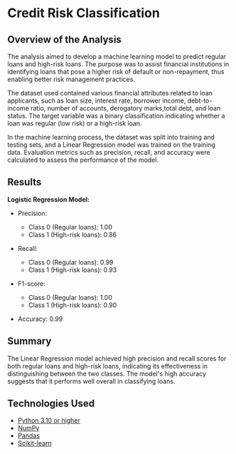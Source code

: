 # Credit Risk Classification

## Overview of the Analysis

The analysis aimed to develop a machine learning model to predict regular loans and high-risk loans. The purpose was to assist financial institutions in identifying loans that pose a higher risk of default or non-repayment, thus enabling better risk management practices.

The dataset used contained various financial attributes related to loan applicants, such as loan size, interest rate, borrower income, debt-to-income ratio, number of accounts, derogatory marks,total debt, and loan status. The target variable was a binary classification indicating whether a loan was regular (low risk) or a high-risk loan.

In the machine learning process, the dataset was split into training and testing sets, and a Linear Regression model was trained on the training data. Evaluation metrics such as precision, recall, and accuracy were calculated to assess the performance of the model.

## Results
**Logistic Regression Model:**
- Precision: 
    - Class 0 (Regular loans): 1.00
    - Class 1 (High-risk loans): 0.86
    
- Recall:
    - Class 0 (Regular loans): 0.99
    - Class 1 (High-risk loans): 0.93
    
- F1-score: 
    - Class 0 (Regular loans): 1.00
    - Class 1 (High-risk loans): 0.90
    
- Accuracy: 0.99

## Summary

The Linear Regression model achieved high precision and recall scores for both regular loans and high-risk loans, indicating its effectiveness in distinguishing between the two classes. The model's high accuracy suggests that it performs well overall in classifying loans.

## Technologies Used
- [Python 3.10 or higher](https://www.python.org/)
- [NumPy](https://www.numpy.org)
- [Pandas](https://pandas.pydata.org/)
- [Scikit-learn](https://scikit-learn.org/stable/index.html)
